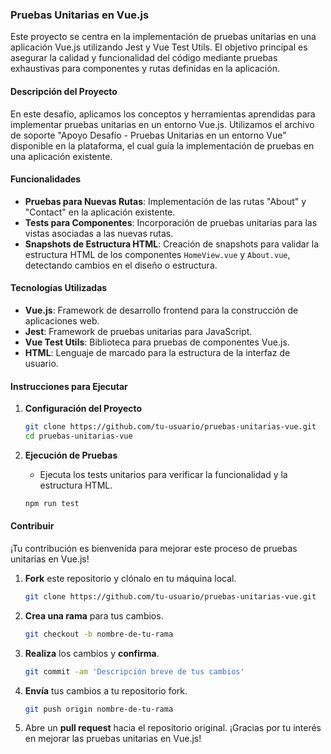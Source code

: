 ### Pruebas Unitarias en Vue.js

Este proyecto se centra en la implementación de pruebas unitarias en una aplicación Vue.js utilizando Jest y Vue Test Utils. El objetivo principal es asegurar la calidad y funcionalidad del código mediante pruebas exhaustivas para componentes y rutas definidas en la aplicación.

#### Descripción del Proyecto

En este desafío, aplicamos los conceptos y herramientas aprendidas para implementar pruebas unitarias en un entorno Vue.js. Utilizamos el archivo de soporte "Apoyo Desafío - Pruebas Unitarias en un entorno Vue" disponible en la plataforma, el cual guía la implementación de pruebas en una aplicación existente.

#### Funcionalidades

- **Pruebas para Nuevas Rutas**: Implementación de las rutas "About" y "Contact" en la aplicación existente.
- **Tests para Componentes**: Incorporación de pruebas unitarias para las vistas asociadas a las nuevas rutas.
- **Snapshots de Estructura HTML**: Creación de snapshots para validar la estructura HTML de los componentes `HomeView.vue` y `About.vue`, detectando cambios en el diseño o estructura.

#### Tecnologías Utilizadas

- **Vue.js**: Framework de desarrollo frontend para la construcción de aplicaciones web.
- **Jest**: Framework de pruebas unitarias para JavaScript.
- **Vue Test Utils**: Biblioteca para pruebas de componentes Vue.js.
- **HTML**: Lenguaje de marcado para la estructura de la interfaz de usuario.

#### Instrucciones para Ejecutar

1. **Configuración del Proyecto**
   ```bash
   git clone https://github.com/tu-usuario/pruebas-unitarias-vue.git
   cd pruebas-unitarias-vue
   ```

2. **Ejecución de Pruebas**
   - Ejecuta los tests unitarios para verificar la funcionalidad y la estructura HTML.
   ```bash
   npm run test
   ```

#### Contribuir

¡Tu contribución es bienvenida para mejorar este proceso de pruebas unitarias en Vue.js!

1. **Fork** este repositorio y clónalo en tu máquina local.
   ```bash
   git clone https://github.com/tu-usuario/pruebas-unitarias-vue.git
   ```

2. **Crea una rama** para tus cambios.
   ```bash
   git checkout -b nombre-de-tu-rama
   ```

3. **Realiza** los cambios y **confirma**.
   ```bash
   git commit -am 'Descripción breve de tus cambios'
   ```

4. **Envía** tus cambios a tu repositorio fork.
   ```bash
   git push origin nombre-de-tu-rama
   ```

5. Abre un **pull request** hacia el repositorio original. ¡Gracias por tu interés en mejorar las pruebas unitarias en Vue.js!
